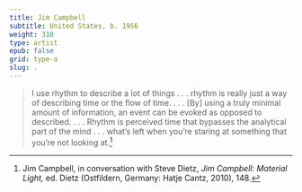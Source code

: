 ```yaml
---
title: Jim Campbell
subtitle: United States, b. 1956
weight: 310
type: artist
epub: false
grid: type-a
slug: .
---
```


>I use rhythm to describe a lot of things . . . rhythm is really just a way of describing time or the flow of time. . . . \[By\] using a truly minimal amount of information, an event can be evoked as opposed to described. . . . Rhythm is perceived time that bypasses the analytical part of the mind . . . what’s left when you’re staring at something that you’re not looking at.[^1]

[^1]: Jim Campbell, in conversation with Steve Dietz, *Jim Campbell: Material Light,* ed. Dietz (Ostfildern, Germany: Hatje Cantz, 2010), 148.
